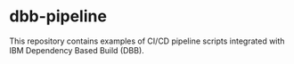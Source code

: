# dbb-pipeline
This repository contains examples of CI/CD pipeline scripts integrated with IBM Dependency Based Build (DBB).
